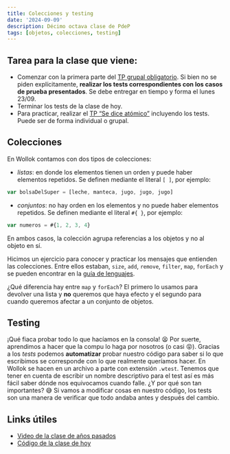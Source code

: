 ```yaml
---
title: Colecciones y testing
date: '2024-09-09'
description: Décimo octava clase de PdeP
tags: [objetos, colecciones, testing]
---
```


## Tarea para la clase que viene:

- Comenzar con la primera parte del [TP grupal obligatorio](https://docs.google.com/document/d/1tBWSjC5v5_8-s3tKPU3T7slNciWSqFH7k0IVtKz8BLU/edit#heading=h.h636er2gpslw). Si bien no se piden explícitamente, **realizar los tests correspondientes con los casos de prueba presentados**. Se debe entregar en tiempo y forma el lunes 23/09.
- Terminar los tests de la clase de hoy.
- Para practicar, realizar el [TP “Se dice atómico”](https://docs.google.com/document/d/1z6TUailAWpRV2Gu72vHCoHKDniFETWOWOOnzTeLVcEk) incluyendo los tests. Puede ser de forma individual o grupal.

## Colecciones

En Wollok contamos con dos tipos de colecciones:
- *listas*: en donde los elementos tienen un orden y puede haber elementos repetidos. Se definen mediante el literal `[ ]`, por ejemplo:

```js
var bolsaDelSuper = [leche, manteca, jugo, jugo, jugo]
```

- *conjuntos*: no hay orden en los elementos y no puede haber elementos repetidos. Se definen mediante el literal `#{ }`, por ejemplo:

```js
var numeros = #{1, 2, 3, 4}
```

En ambos casos, la colección agrupa referencias a los objetos y no al objeto en sí.


Hicimos un ejercicio para conocer y practicar los mensajes que entienden las colecciones. Entre ellos estaban, `size`, `add`, `remove`, `filter`, `map`, `forEach` y se pueden encontrar en la [guía de lenguajes](https://docs.google.com/document/d/1oJ-tyQJoBtJh0kFcsV9wSUpgpopjGtoyhJdPUdjFIJQ/edit). 

¿Qué diferencia hay entre `map` y `forEach`? El primero lo usamos para devolver una lista y **no** queremos que haya efecto y el segundo para cuando queremos afectar a un conjunto de objetos. 

## Testing

¡Qué fiaca probar todo lo que hacíamos en la consola! 😫 Por suerte, aprendimos a hacer que la compu lo haga por nosotros (o casi 😝). Gracias a los *tests* podemos **automatizar** probar nuestro código para saber si lo que escribimos se corresponde con lo que realmente queríamos hacer.
En Wollok se hacen en un archivo a parte con extensión `.wtest`. Tenemos que tener en cuenta de escribir un nombre descriptivo para el test así es más fácil saber dónde nos equivocamos cuando falle. 
¿Y por qué son tan importantes? 😅 Si vamos a modificar cosas en nuestro código, los tests son una manera de verificar que todo andaba antes y después del cambio.

## Links útiles 

- [Video de la clase de años pasados](https://drive.google.com/file/d/1tRWJASR27eOnyDYbK9VY7FMK2rov9MHw/view?usp=sharing)
- [Código de la clase de hoy](https://github.com/pdep-lunes/pdep-clases-2024/tree/main/Objetos/Clase03)  
